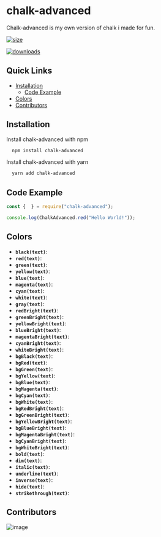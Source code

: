 # chalk-advanced
 
Chalk-advanced is my own version of chalk i made for fun.

[![size](https://img.shields.io/github/repo-size/mezotv/chalk-advanced?color=red&label=SIZE)](https://www.npmjs.com/package/chalk-advanced)

[![downloads](https://img.shields.io/npm/dt/chalk-advanced?color=red)](https://www.npmjs.com/package/chalk-advanced)

## Quick Links

  - [Installation](#installation)
    - [Code Example](#code-example)
  - [Colors](#colors)
  - [Contributors](#contributors)

## Installation

Install chalk-advanced with npm

```bash
  npm install chalk-advanced
```
Install chalk-advanced with yarn
```bash
  yarn add chalk-advanced
```
    
## Code Example

```js
const {  } = require("chalk-advanced");

console.log(ChalkAdvanced.red("Hello World!"));
```

## Colors

-  **`black(text)`**:
-  **`red(text)`**:
-  **`green(text)`**:
-  **`yellow(text)`**:
-  **`blue(text)`**:
-  **`magenta(text)`**:
-  **`cyan(text)`**:
-  **`white(text)`**:
-  **`gray(text)`**:
-  **`redBright(text)`**:
-  **`greenBright(text)`**:
-  **`yellowBright(text)`**:
-  **`blueBright(text)`**:
-  **`magentaBright(text)`**:
-  **`cyanBright(text)`**:
-  **`whiteBright(text)`**:
-  **`bgBlack(text)`**:
-  **`bgRed(text)`**:
-  **`bgGreen(text)`**:
-  **`bgYellow(text)`**:
-  **`bgBlue(text)`**:
-  **`bgMagenta(text)`**:
-  **`bgCyan(text)`**:
-  **`bgWhite(text)`**:
-  **`bgRedBright(text)`**:
-  **`bgGreenBright(text)`**:
-  **`bgYellowBright(text)`**:
-  **`bgBlueBright(text)`**:
-  **`bgMagentaBright(text)`**:
-  **`bgCyanBright(text)`**:
-  **`bgWhiteBright(text)`**:
-  **`bold(text)`**:
-  **`dim(text)`**:
-  **`italic(text)`**:
-  **`underline(text)`**:
-  **`inverse(text)`**:
-  **`hide(text)`**:
-  **`strikethrough(text)`**:

## Contributors

![image](https://contrib.rocks/image?repo=mezotv/chalk-advanced)